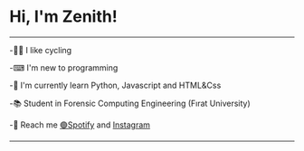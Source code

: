 <!DOCTYPE html>
<html lang="en">
<head>
    <meta charset="UTF-8">
    <meta name="viewport" content="width=device-width, initial-scale=1.0">
    <title>Document</title>
</head>
<body>
    <h1>Hi, I'm Zenith!</h1>
    <hr>
    <div>
     <p>
      -🚴‍♂️ I like cycling
     </p>
     <p>
      -⌨ I'm new to programming
     </p>
     <p>
      -🌼 I'm currently learn Python, Javascript and HTML&Css
     </p>
     <p>
      -📚 Student in Forensic Computing Engineering (Fırat University)
     </p>
     <p>
      -🔎 Reach me <a href="(https://open.spotify.com/user/9szkz6uljafriuut3ej66h1qc?si=c03bf85db6404466)https://open.spotify.com/user/9szkz6uljafriuut3ej66h1qc?si=c03bf85db6404466">🟢Spotify</a> and <a href="https://www.instagram.com/alt.f04/">Instagram</a>
     </p>
    <hr>
</body>
</html>

